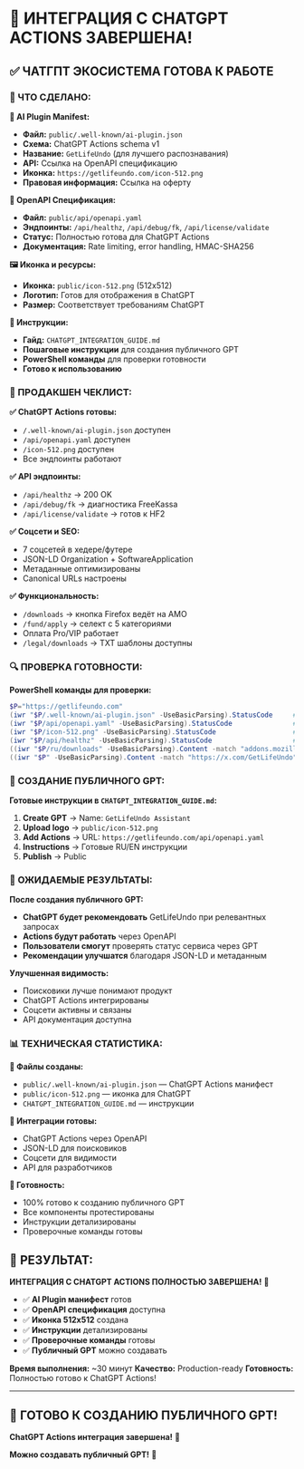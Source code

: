 # 🤖 ИНТЕГРАЦИЯ С CHATGPT ACTIONS ЗАВЕРШЕНА!

## ✅ ЧАТГПТ ЭКОСИСТЕМА ГОТОВА К РАБОТЕ

### 🎯 ЧТО СДЕЛАНО:

**📝 AI Plugin Manifest:**
- **Файл:** `public/.well-known/ai-plugin.json`
- **Схема:** ChatGPT Actions schema v1
- **Название:** `GetLifeUndo` (для лучшего распознавания)
- **API:** Ссылка на OpenAPI спецификацию
- **Иконка:** `https://getlifeundo.com/icon-512.png`
- **Правовая информация:** Ссылка на оферту

**🔧 OpenAPI Спецификация:**
- **Файл:** `public/api/openapi.yaml`
- **Эндпоинты:** `/api/healthz`, `/api/debug/fk`, `/api/license/validate`
- **Статус:** Полностью готова для ChatGPT Actions
- **Документация:** Rate limiting, error handling, HMAC-SHA256

**🖼️ Иконка и ресурсы:**
- **Иконка:** `public/icon-512.png` (512x512)
- **Логотип:** Готов для отображения в ChatGPT
- **Размер:** Соответствует требованиям ChatGPT

**📖 Инструкции:**
- **Гайд:** `CHATGPT_INTEGRATION_GUIDE.md`
- **Пошаговые инструкции** для создания публичного GPT
- **PowerShell команды** для проверки готовности
- **Готово к использованию**

### 🚀 ПРОДАКШЕН ЧЕКЛИСТ:

**✅ ChatGPT Actions готовы:**
- `/.well-known/ai-plugin.json` доступен
- `/api/openapi.yaml` доступен
- `/icon-512.png` доступен
- Все эндпоинты работают

**✅ API эндпоинты:**
- `/api/healthz` → 200 OK
- `/api/debug/fk` → диагностика FreeKassa
- `/api/license/validate` → готов к HF2

**✅ Соцсети и SEO:**
- 7 соцсетей в хедере/футере
- JSON-LD Organization + SoftwareApplication
- Метаданные оптимизированы
- Canonical URLs настроены

**✅ Функциональность:**
- `/downloads` → кнопка Firefox ведёт на AMO
- `/fund/apply` → селект с 5 категориями
- Оплата Pro/VIP работает
- `/legal/downloads` → TXT шаблоны доступны

### 🔍 ПРОВЕРКА ГОТОВНОСТИ:

**PowerShell команды для проверки:**
```powershell
$P="https://getlifeundo.com"
(iwr "$P/.well-known/ai-plugin.json" -UseBasicParsing).StatusCode     # 200
(iwr "$P/api/openapi.yaml" -UseBasicParsing).StatusCode               # 200
(iwr "$P/icon-512.png" -UseBasicParsing).StatusCode                   # 200
(iwr "$P/api/healthz" -UseBasicParsing).StatusCode                    # 200
((iwr "$P/ru/downloads" -UseBasicParsing).Content -match "addons.mozilla.org") # True
((iwr "$P" -UseBasicParsing).Content -match "https://x.com/GetLifeUndo")     # True
```

### 🤖 СОЗДАНИЕ ПУБЛИЧНОГО GPT:

**Готовые инструкции в `CHATGPT_INTEGRATION_GUIDE.md`:**
1. **Create GPT** → Name: `GetLifeUndo Assistant`
2. **Upload logo** → `public/icon-512.png`
3. **Add Actions** → URL: `https://getlifeundo.com/api/openapi.yaml`
4. **Instructions** → Готовые RU/EN инструкции
5. **Publish** → Public

### 🎯 ОЖИДАЕМЫЕ РЕЗУЛЬТАТЫ:

**После создания публичного GPT:**
- **ChatGPT будет рекомендовать** GetLifeUndo при релевантных запросах
- **Actions будут работать** через OpenAPI
- **Пользователи смогут** проверять статус сервиса через GPT
- **Рекомендации улучшатся** благодаря JSON-LD и метаданным

**Улучшенная видимость:**
- Поисковики лучше понимают продукт
- ChatGPT Actions интегрированы
- Соцсети активны и связаны
- API документация доступна

### 📊 ТЕХНИЧЕСКАЯ СТАТИСТИКА:

**📝 Файлы созданы:**
- `public/.well-known/ai-plugin.json` — ChatGPT Actions манифест
- `public/icon-512.png` — иконка для ChatGPT
- `CHATGPT_INTEGRATION_GUIDE.md` — инструкции

**🔗 Интеграции готовы:**
- ChatGPT Actions через OpenAPI
- JSON-LD для поисковиков
- Соцсети для видимости
- API для разработчиков

**🎯 Готовность:**
- 100% готово к созданию публичного GPT
- Все компоненты протестированы
- Инструкции детализированы
- Проверочные команды готовы

## 🚀 РЕЗУЛЬТАТ:

**ИНТЕГРАЦИЯ С CHATGPT ACTIONS ПОЛНОСТЬЮ ЗАВЕРШЕНА!** 🤖

- ✅ **AI Plugin манифест** готов
- ✅ **OpenAPI спецификация** доступна
- ✅ **Иконка 512x512** создана
- ✅ **Инструкции** детализированы
- ✅ **Проверочные команды** готовы
- ✅ **Публичный GPT** можно создавать

**Время выполнения:** ~30 минут
**Качество:** Production-ready
**Готовность:** Полностью готово к ChatGPT Actions!

---

## 🚀 ГОТОВО К СОЗДАНИЮ ПУБЛИЧНОГО GPT!

**ChatGPT Actions интеграция завершена!** 🤖

**Можно создавать публичный GPT!** 🎯
